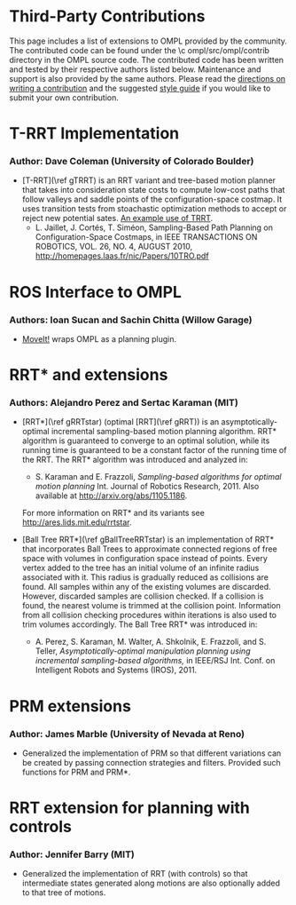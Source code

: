 # Third-Party Contributions

This page includes a list of extensions to OMPL provided by the community. The contributed code can be found under the \c ompl/src/ompl/contrib directory in the OMPL source code. The contributed code has been written and tested by their respective authors listed below. Maintenance and support is also provided by the same authors. Please read the [directions on writing a contribution](contrib.html) and the suggested [style guide](styleGuide,html) if you would like to submit your own contribution.


# T-RRT Implementation

### Author: Dave Coleman (University of Colorado Boulder)

- [T-RRT](\ref gTRRT) is an RRT variant and tree-based motion planner that takes into consideration state costs to compute low-cost paths that follow valleys and saddle points of the configuration-space costmap. It uses transition tests from stoachastic optimization methods to accept or reject new potential sates. <a href="https://github.com/davetcoleman/ompl_rviz_viewer/">An example use of TRRT</a>.
    - L. Jaillet, J. Cortés, T. Siméon, Sampling-Based Path Planning on Configuration-Space Costmaps, in IEEE TRANSACTIONS ON ROBOTICS, VOL. 26, NO. 4, AUGUST 2010, http://homepages.laas.fr/nic/Papers/10TRO.pdf

# ROS Interface to OMPL

### Authors: Ioan Sucan and Sachin Chitta (Willow Garage)

- [MoveIt!](http://moveit.ros.org) wraps OMPL as a planning plugin.

# RRT* and extensions

### Authors: Alejandro Perez and Sertac Karaman (MIT)

- [RRT*](\ref gRRTstar) (optimal [RRT](\ref gRRT)) is an asymptotically-optimal incremental sampling-based motion planning algorithm. RRT* algorithm is guaranteed to converge to an optimal solution, while its running time is guaranteed to be a constant factor of the running time of the RRT. The RRT* algorithm was introduced and analyzed in:

    - S. Karaman and E. Frazzoli, _Sampling-based algorithms for optimal motion planning_ Int. Journal of Robotics Research, 2011. Also available at http://arxiv.org/abs/1105.1186.

  For more information on RRT* and its variants see http://ares.lids.mit.edu/rrtstar.
- [Ball Tree RRT*](\ref gBallTreeRRTstar) is an implementation of RRT* that incorporates Ball Trees to approximate connected regions of free space with volumes in configuration space instead of points. Every vertex added to the tree has an initial volume of an infinite radius associated with it. This radius is gradually reduced as collisions are found. All samples within any of the existing volumes are discarded. However, discarded samples are collision checked. If a collision is found, the nearest volume is trimmed at the collision point. Information from all collision checking procedures within iterations is also used to trim volumes accordingly. The Ball Tree RRT* was introduced in:

    - A. Perez, S. Karaman, M. Walter, A. Shkolnik, E. Frazzoli, and S. Teller, _Asymptotically-optimal manipulation planning using incremental sampling-based algorithms,_ in IEEE/RSJ Int. Conf. on Intelligent Robots and Systems (IROS), 2011.


# PRM extensions

### Author: James Marble (University of Nevada at Reno)

- Generalized the implementation of PRM so that different variations can be created by passing connection strategies and filters. Provided such functions for PRM and PRM*.


# RRT extension for planning with controls

### Author: Jennifer Barry (MIT)

- Generalized the implementation of RRT (with controls) so that intermediate states generated along motions are also optionally added to that tree of motions.
